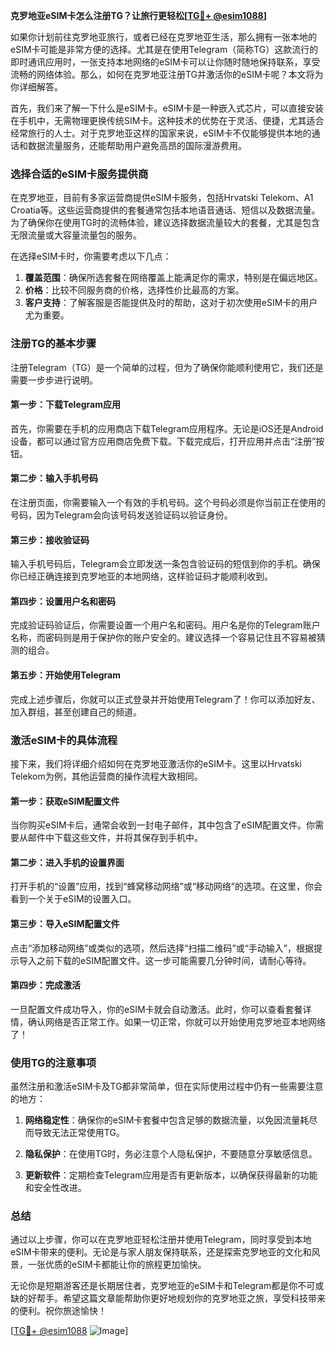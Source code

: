 **克罗地亚eSIM卡怎么注册TG？让旅行更轻松[[TG💪+ @esim1088](https://t.me/s/esim1088)]**

如果你计划前往克罗地亚旅行，或者已经在克罗地亚生活，那么拥有一张本地的eSIM卡可能是非常方便的选择。尤其是在使用Telegram（简称TG）这款流行的即时通讯应用时，一张支持本地网络的eSIM卡可以让你随时随地保持联系，享受流畅的网络体验。那么，如何在克罗地亚注册TG并激活你的eSIM卡呢？本文将为你详细解答。

首先，我们来了解一下什么是eSIM卡。eSIM卡是一种嵌入式芯片，可以直接安装在手机中，无需物理更换传统SIM卡。这种技术的优势在于灵活、便捷，尤其适合经常旅行的人士。对于克罗地亚这样的国家来说，eSIM卡不仅能够提供本地的通话和数据流量服务，还能帮助用户避免高昂的国际漫游费用。

### **选择合适的eSIM卡服务提供商**

在克罗地亚，目前有多家运营商提供eSIM卡服务，包括Hrvatski Telekom、A1 Croatia等。这些运营商提供的套餐通常包括本地语音通话、短信以及数据流量。为了确保你在使用TG时的流畅体验，建议选择数据流量较大的套餐，尤其是包含无限流量或大容量流量包的服务。

在选择eSIM卡时，你需要考虑以下几点：

1. **覆盖范围**：确保所选套餐在网络覆盖上能满足你的需求，特别是在偏远地区。
2. **价格**：比较不同服务商的价格，选择性价比最高的方案。
3. **客户支持**：了解客服是否能提供及时的帮助，这对于初次使用eSIM卡的用户尤为重要。

### **注册TG的基本步骤**

注册Telegram（TG）是一个简单的过程，但为了确保你能顺利使用它，我们还是需要一步步进行说明。

#### **第一步：下载Telegram应用**
首先，你需要在手机的应用商店下载Telegram应用程序。无论是iOS还是Android设备，都可以通过官方应用商店免费下载。下载完成后，打开应用并点击“注册”按钮。

#### **第二步：输入手机号码**
在注册页面，你需要输入一个有效的手机号码。这个号码必须是你当前正在使用的号码，因为Telegram会向该号码发送验证码以验证身份。

#### **第三步：接收验证码**
输入手机号码后，Telegram会立即发送一条包含验证码的短信到你的手机。确保你已经正确连接到克罗地亚的本地网络，这样验证码才能顺利收到。

#### **第四步：设置用户名和密码**
完成验证码验证后，你需要设置一个用户名和密码。用户名是你的Telegram账户名称，而密码则是用于保护你的账户安全的。建议选择一个容易记住且不容易被猜测的组合。

#### **第五步：开始使用Telegram**
完成上述步骤后，你就可以正式登录并开始使用Telegram了！你可以添加好友、加入群组，甚至创建自己的频道。

### **激活eSIM卡的具体流程**

接下来，我们将详细介绍如何在克罗地亚激活你的eSIM卡。这里以Hrvatski Telekom为例，其他运营商的操作流程大致相同。

#### **第一步：获取eSIM配置文件**
当你购买eSIM卡后，通常会收到一封电子邮件，其中包含了eSIM配置文件。你需要从邮件中下载这些文件，并将其保存到手机中。

#### **第二步：进入手机的设置界面**
打开手机的“设置”应用，找到“蜂窝移动网络”或“移动网络”的选项。在这里，你会看到一个关于eSIM的设置入口。

#### **第三步：导入eSIM配置文件**
点击“添加移动网络”或类似的选项，然后选择“扫描二维码”或“手动输入”，根据提示导入之前下载的eSIM配置文件。这一步可能需要几分钟时间，请耐心等待。

#### **第四步：完成激活**
一旦配置文件成功导入，你的eSIM卡就会自动激活。此时，你可以查看套餐详情，确认网络是否正常工作。如果一切正常，你就可以开始使用克罗地亚本地网络了！

### **使用TG的注意事项**

虽然注册和激活eSIM卡及TG都非常简单，但在实际使用过程中仍有一些需要注意的地方：

1. **网络稳定性**：确保你的eSIM卡套餐中包含足够的数据流量，以免因流量耗尽而导致无法正常使用TG。
   
2. **隐私保护**：在使用TG时，务必注意个人隐私保护，不要随意分享敏感信息。

3. **更新软件**：定期检查Telegram应用是否有更新版本，以确保获得最新的功能和安全性改进。

### **总结**

通过以上步骤，你可以在克罗地亚轻松注册并使用Telegram，同时享受到本地eSIM卡带来的便利。无论是与家人朋友保持联系，还是探索克罗地亚的文化和风景，一张优质的eSIM卡都能让你的旅程更加愉快。

无论你是短期游客还是长期居住者，克罗地亚的eSIM卡和Telegram都是你不可或缺的好帮手。希望这篇文章能帮助你更好地规划你的克罗地亚之旅，享受科技带来的便利。祝你旅途愉快！

[[TG💪+ @esim1088](https://t.me/s/esim1088) ![Image](https://i.postimg.cc/4NQfJmqS/Snipaste-2025-05-13-00-14-12.png)]